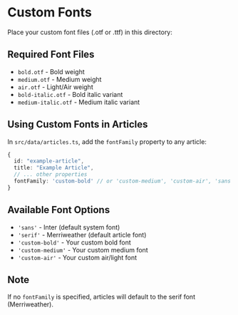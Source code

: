 # Custom Fonts

Place your custom font files (.otf or .ttf) in this directory:

## Required Font Files
- `bold.otf` - Bold weight
- `medium.otf` - Medium weight  
- `air.otf` - Light/Air weight
- `bold-italic.otf` - Bold italic variant
- `medium-italic.otf` - Medium italic variant

## Using Custom Fonts in Articles

In `src/data/articles.ts`, add the `fontFamily` property to any article:

```typescript
{
  id: "example-article",
  title: "Example Article",
  // ... other properties
  fontFamily: 'custom-bold' // or 'custom-medium', 'custom-air', 'sans', 'serif'
}
```

## Available Font Options
- `'sans'` - Inter (default system font)
- `'serif'` - Merriweather (default article font)
- `'custom-bold'` - Your custom bold font
- `'custom-medium'` - Your custom medium font
- `'custom-air'` - Your custom air/light font

## Note
If no `fontFamily` is specified, articles will default to the serif font (Merriweather).

